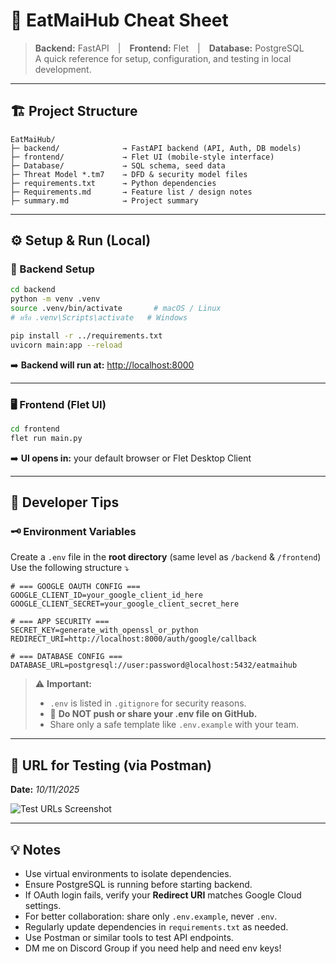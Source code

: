 # 🍱 EatMaiHub Cheat Sheet

> **Backend:** FastAPI | **Frontend:** Flet | **Database:** PostgreSQL  
> A quick reference for setup, configuration, and testing in local development.

---

## 🏗️ Project Structure

```
EatMaiHub/
├─ backend/              → FastAPI backend (API, Auth, DB models)
├─ frontend/             → Flet UI (mobile-style interface)
├─ Database/             → SQL schema, seed data
├─ Threat Model *.tm7    → DFD & security model files
├─ requirements.txt      → Python dependencies
├─ Requirements.md       → Feature list / design notes
├─ summary.md            → Project summary
```

---

## ⚙️ Setup & Run (Local)

### 🔧 Backend Setup

```bash
cd backend
python -m venv .venv
source .venv/bin/activate       # macOS / Linux
# หรือ .venv\Scripts\activate   # Windows

pip install -r ../requirements.txt
uvicorn main:app --reload
```

➡️ **Backend will run at:** [http://localhost:8000](http://localhost:8000)

---

### 🖥️ Frontend (Flet UI)

```bash
cd frontend
flet run main.py
```

➡️ **UI opens in:** your default browser or Flet Desktop Client

---

## 🧰 Developer Tips

### 🗝️ Environment Variables

Create a `.env` file in the **root directory** (same level as `/backend` & `/frontend`)  
Use the following structure ⤵️

```env
# === GOOGLE OAUTH CONFIG ===
GOOGLE_CLIENT_ID=your_google_client_id_here
GOOGLE_CLIENT_SECRET=your_google_client_secret_here

# === APP SECURITY ===
SECRET_KEY=generate_with_openssl_or_python
REDIRECT_URI=http://localhost:8000/auth/google/callback

# === DATABASE CONFIG ===
DATABASE_URL=postgresql://user:password@localhost:5432/eatmaihub
```

> ⚠️ **Important:**  
> - `.env` is listed in `.gitignore` for security reasons.  
> - 🚫 **Do NOT push or share your .env file on GitHub.**  
> - Share only a safe template like `.env.example` with your team.

---

## 🧪 URL for Testing (via Postman)
**Date:** *10/11/2025*

![Test URLs Screenshot](image.png)

---

## 💡 Notes

- Use virtual environments to isolate dependencies.  
- Ensure PostgreSQL is running before starting backend.  
- If OAuth login fails, verify your **Redirect URI** matches Google Cloud settings.  
- For better collaboration: share only `.env.example`, never `.env`.  
- Regularly update dependencies in `requirements.txt` as needed.
- Use Postman or similar tools to test API endpoints.
- DM me on Discord Group if you need help and need env keys!